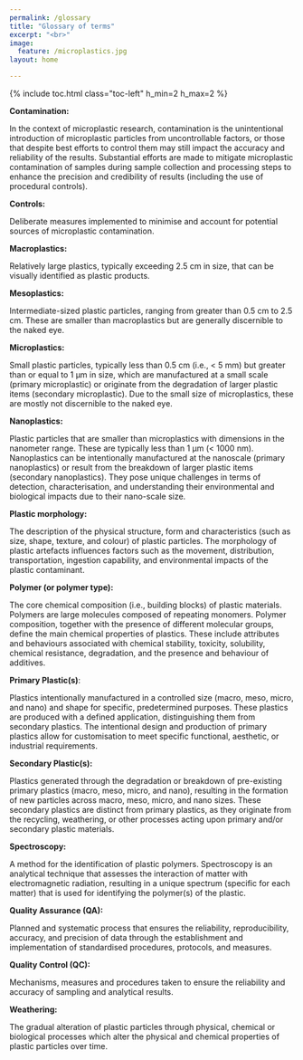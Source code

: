 ```yaml
---
permalink: /glossary
title: "Glossary of terms"
excerpt: "<br>"
image:
  feature: /microplastics.jpg
layout: home

---
```

{% include toc.html class="toc-left" h_min=2 h_max=2 %}

**Contamination:**
    
  In the context of microplastic research, contamination is the unintentional introduction of microplastic particles from uncontrollable factors, or those that despite best efforts to control them may still impact the accuracy and reliability of the results. Substantial efforts are made to mitigate microplastic contamination of samples during sample collection and processing steps to enhance the precision and credibility of results (including the use of procedural controls).


**Controls:**
  
  Deliberate measures implemented to minimise and account for potential sources of microplastic contamination.

 
**Macroplastics:**
  
  Relatively large plastics, typically exceeding 2.5 cm in size, that can be visually identified as plastic products. 


**Mesoplastics:**
  
  Intermediate-sized plastic particles, ranging from greater than 0.5 cm to 2.5 cm. These are smaller than macroplastics but are generally discernible to the naked eye.


**Microplastics:**
  
  Small plastic particles, typically less than 0.5 cm (i.e., &lt; 5 mm) but greater than or equal to 1 μm in size, which are manufactured at a small scale (primary microplastic) or originate from the degradation of larger plastic items (secondary microplastic). Due to the small size of microplastics, these are mostly not discernible to the naked eye.

 
**Nanoplastics:**
  
  Plastic particles that are smaller than microplastics with dimensions in the nanometer range. These are typically less than 1 μm (&lt; 1000 nm). Nanoplastics can be intentionally manufactured at the nanoscale (primary nanoplastics) or result from the breakdown of larger plastic items (secondary nanoplastics). They pose unique challenges in terms of detection, characterisation, and understanding their environmental and biological impacts due to their nano-scale size.


**Plastic morphology:**
  
  The description of the physical structure, form and characteristics (such as size, shape, texture, and colour) of plastic particles. The morphology of plastic artefacts influences factors such as the movement, distribution, transportation, ingestion capability, and environmental impacts of the plastic contaminant.


**Polymer (or polymer type):**
  
  The core chemical composition (i.e., building blocks) of plastic materials. Polymers are large molecules composed of repeating monomers. Polymer composition, together with the presence of different molecular groups, define the main chemical properties of plastics. These include attributes and behaviours associated with chemical stability, toxicity, solubility, chemical resistance, degradation, and the presence and behaviour of additives. 


**Primary Plastic(s)**:
  
  Plastics intentionally manufactured in a controlled size (macro, meso, micro, and nano) and shape for specific, predetermined purposes. These plastics are produced with a defined application, distinguishing them from secondary plastics. The intentional design and production of primary plastics allow for customisation to meet specific functional, aesthetic, or industrial requirements.


**Secondary Plastic(s):**
  
  Plastics generated through the degradation or breakdown of pre-existing primary plastics (macro, meso, micro, and nano), resulting in the formation of new particles across macro, meso, micro, and nano sizes. These secondary plastics are distinct from primary plastics, as they originate from the recycling, weathering, or other processes acting upon primary and/or secondary plastic materials.


**Spectroscopy:**
  
  A method for the identification of plastic polymers. Spectroscopy is an analytical technique that assesses the interaction of matter with electromagnetic radiation, resulting in a unique spectrum (specific for each matter) that is used for identifying the polymer(s) of the plastic. 


**Quality Assurance (QA):**
  
  Planned and systematic process that ensures the reliability, reproducibility, accuracy, and precision of data through the establishment and implementation of standardised procedures, protocols, and measures.


**Quality Control (QC):**
  
  Mechanisms, measures and procedures taken to ensure the reliability and accuracy of sampling and analytical results.


**Weathering:**
  
  The gradual alteration of plastic particles through physical, chemical or biological processes which alter the physical and chemical properties of plastic particles over time.